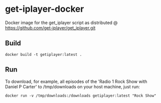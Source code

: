 # get-iplayer-docker
Docker image for the get_iplayer script as distributed @ https://github.com/get-iplayer/get_iplayer.git

## Build

```
docker build -t getiplayer:latest .
```

## Run

To download, for example, all episodes of the 'Radio 1 Rock Show with Daniel P Carter' to /tmp/downloads on your host machine, just run:

```
docker run -v /tmp/downloads:/downloads getiplayer:latest "Rock Show"
```
